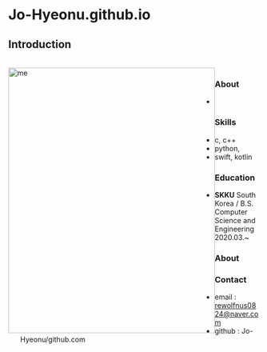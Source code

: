 # Jo-Hyeonu.github.io

## Introduction

<br>
<img src = "조현우.JPG" width = 413px height = 531px title = "me" align = 'left'/>



### About
+ 

### Skills
+ c, c++
+ python, 
+ swift, kotlin

### Education
+ **SKKU** South Korea
/ B.S. Computer Science and Engineering 2020.03.~

### About

### Contact
+ email : rewolfnus0824@naver.com
+ github : Jo-Hyeonu/github.com

